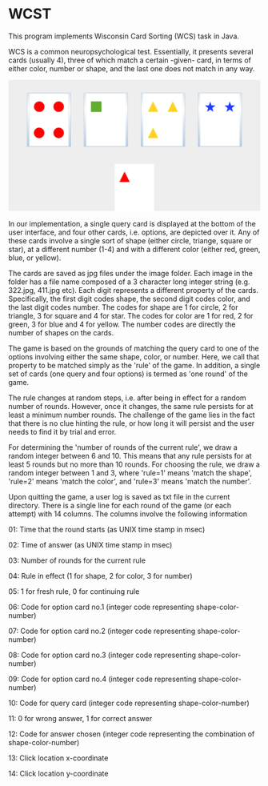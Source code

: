 # WCST

This program implements Wisconsin Card Sorting (WCS) task in Java. 

WCS is a common neuropsychological test. Essentially, it presents several cards (usually 4), three of which match a certain -given- card, in terms of either color, number or shape, and the last one does not match in any way. 

![wcst_gui](https://github.com/yucelzeynep/WCST/blob/master/wcs_v2.png)

In our implementation, a single query card is displayed at the bottom of the user interface, and four other cards, i.e. options, are depicted over it. Any of these cards involve a single sort of shape (either circle, triange, square or star), at a different number (1-4) and with a different color (either red, green, blue, or yellow).

The cards are saved as jpg files under the image folder. Each image in the folder has a file name composed of a 3 character long integer string (e.g. 322.jpg, 411.jpg etc). Each digit represents a different property of the cards. Specifically, the first digit codes shape, the second digit codes color, and the last digit codes number. The codes for shape are 1 for circle, 
2 for triangle, 3 for square and 4 for star. The codes for color are 1 for red, 2 for green, 3 for blue and 4 for yellow. The number codes are directly the number of shapes on the cards. 

The game is based on the grounds of matching the query card to one of the options involving either the same shape, color, or number. Here, we call that property to be matched simply as the 'rule' of the game.  In addition, a single set of cards (one query and four options) is termed as 'one round' of the game. 

The rule changes at random steps, i.e. after being in effect for a random number of rounds. However, once it changes, the same rule persists for at least a minimum number rounds. The challenge of the game lies in the fact that there is no clue hinting the rule, or how long it will persist and the user needs to find it by trial and error. 

For determining the 'number of rounds of the current rule', we draw a random integer between 6 and 10. This means that any rule persists for at least 5 rounds but no more than 10 rounds. For choosing the rule, we draw a random integer between 1 and 3, where 'rule=1' means 'match the shape',  'rule=2' means 'match the color', and 'rule=3' means 'match the number'.

Upon quitting the game, a user log is saved as txt file in the current directory. There is a single line for each round of the game (or each attempt) with 14 columns. The columns involve the following information

01: Time that the round starts (as UNIX time stamp in msec)

02: Time of answer (as UNIX time stamp in msec)

03: Number of rounds for the current rule

04: Rule in effect (1 for shape, 2 for color, 3 for number)

05: 1 for fresh rule, 0 for continuing rule

06: Code for option card no.1 (integer code representing shape-color-number)

07: Code for option card no.2 (integer code representing shape-color-number)

08: Code for option card no.3 (integer code representing shape-color-number)

09: Code for option card no.4 (integer code representing shape-color-number)

10: Code for query card (integer code representing shape-color-number)

11: 0 for wrong answer, 1 for correct answer

12: Code for answer chosen (integer code representing the combination of shape-color-number)

13: Click location x-coordinate

14: Click location y-coordinate



